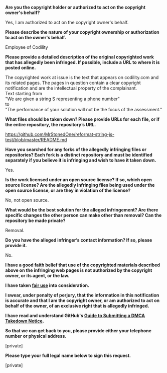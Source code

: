 **Are you the copyright holder or authorized to act on the copyright owner's behalf?**

Yes, I am authorized to act on the copyright owner's behalf.

**Please describe the nature of your copyright ownership or authorization to act on the owner's behalf.**

Employee of Codility

**Please provide a detailed description of the original copyrighted work that has allegedly been infringed. If possible, include a URL to where it is posted online.**

The copyrighted work at issue is the text that appears on codility.com and its related pages. The pages in question contain a clear copyright notification and are the intellectual property of the complainant.  
Text starting from  
"We are given a string S representing a phone number"  
to  
"The performance of your solution will not be the focus of the assessment."

**What files should be taken down? Please provide URLs for each file, or if the entire repository, the repository’s URL.**

https://github.com/MrStonedOne/reformat-string-js-test/blob/master/README.md

**Have you searched for any forks of the allegedly infringing files or repositories? Each fork is a distinct repository and must be identified separately if you believe it is infringing and wish to have it taken down.**

Yes.

**Is the work licensed under an open source license? If so, which open source license? Are the allegedly infringing files being used under the open source license, or are they in violation of the license?**

No, not open source.

**What would be the best solution for the alleged infringement? Are there specific changes the other person can make other than removal? Can the repository be made private?**

Removal.

**Do you have the alleged infringer’s contact information? If so, please provide it.**

No.

**I have a good faith belief that use of the copyrighted materials described above on the infringing web pages is not authorized by the copyright owner, or its agent, or the law.**

**I have taken <a href="https://www.lumendatabase.org/topics/22">fair use</a> into consideration.**

**I swear, under penalty of perjury, that the information in this notification is accurate and that I am the copyright owner, or am authorized to act on behalf of the owner, of an exclusive right that is allegedly infringed.**

**I have read and understand GitHub's <a href="https://docs.github.com/articles/guide-to-submitting-a-dmca-takedown-notice/">Guide to Submitting a DMCA Takedown Notice</a>.**

**So that we can get back to you, please provide either your telephone number or physical address.**

[private]

**Please type your full legal name below to sign this request.**

[private]
